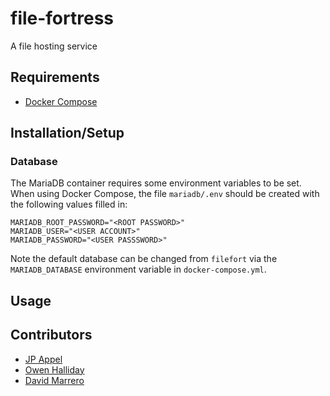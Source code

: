 # file-fortress

A file hosting service

## Requirements

* [Docker Compose](https://docs.docker.com/compose/install/)

## Installation/Setup

### Database

The MariaDB container requires some environment variables to be set.
When using Docker Compose, the file `mariadb/.env` should be created with the following values filled in:

```
MARIADB_ROOT_PASSWORD="<ROOT PASSWORD>"
MARIADB_USER="<USER ACCOUNT>"
MARIADB_PASSWORD="<USER PASSSWORD>"
```

Note the default database can be changed from `filefort` via the `MARIADB_DATABASE` environment variable in `docker-compose.yml`.

## Usage

## Contributors

* [JP Appel](https://github.com/jpappel)
* [Owen Halliday](https://github.com/drekdrek)
* [David Marrero](https://github.com/badlydrawnface)
